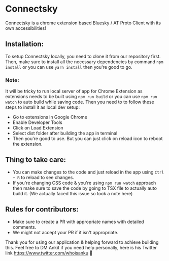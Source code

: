 # Connectsky
Connectsky is a chrome extension based Bluesky / AT Proto Client with its own accessibilities!


## Installation:
To setup Connectsky locally, you need to clone it from our repository first. Then, make sure to install all the necessary dependencies by command ```npm install``` or you can use ```yarn install``` then you're good to go.

### Note:
It will be tricky to run local server of app for Chrome Extension as extensions needs to be built using ```npm run build``` or you can use ```npm run watch``` to auto build while saving code. Then you need to to follow these steps to install it as local dev setup:<br/>
- Go to extensions in Google Chrome <br/>
-  Enable Developer Tools <br/>
-  Click on Load Extension <br/>
-  Select dist folder after building the app in terminal <br/>
-  Then you're good to use. But you can just click on reload icon to reboot the extension. <br/>

## Thing to take care:
- You can make changes to the code and just reload in the app using ```Ctrl + R``` to reload to see changes. <br/>
- If you're changing CSS code & you're using ```npm run watch``` approach then make sure to save the code by going to TSX file to actually auto build it. (We actually faced this issue so took a note here)

## Rules for contributors:
- Make sure to create a PR with appropriate names with detailed comments.
- We might not accept your PR if it isn't appropriate.

Thank you for using our application & helping forward to achieve building this. Feel free to DM Ankit if you need help personally, here is his Twitter link https://www.twitter.com/whoisanku 💙
